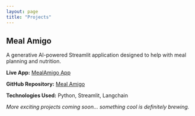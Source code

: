 ```yaml
---
layout: page
title: "Projects"
---
```


## Meal Amigo
A generative AI-powered Streamlit application designed to help with meal planning and nutrition.

**Live App:** [MealAmigo App](https://mealamigo.streamlit.app/)

**GitHub Repository:** [Meal Amigo](https://github.com/san-to-sh/meal_amigo/tree/main/Streamlit)

**Technologies Used:** Python, Streamlit, Langchain

*More exciting projects coming soon... something cool is definitely brewing.* 